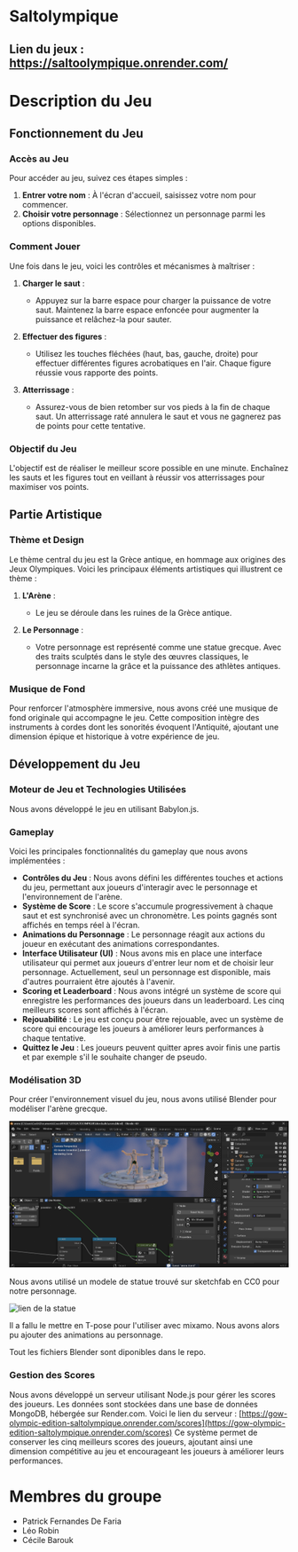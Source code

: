 # Saltolympique

## Lien du jeux : https://saltoolympique.onrender.com/

# Description du Jeu

## Fonctionnement du Jeu

### Accès au Jeu

Pour accéder au jeu, suivez ces étapes simples :

1. **Entrer votre nom** : À l'écran d'accueil, saisissez votre nom pour commencer.
2. **Choisir votre personnage** : Sélectionnez un personnage parmi les options disponibles.

### Comment Jouer

Une fois dans le jeu, voici les contrôles et mécanismes à maîtriser :

1. **Charger le saut** :

   - Appuyez sur la barre espace pour charger la puissance de votre saut. Maintenez la barre espace enfoncée pour augmenter la puissance et relâchez-la pour sauter.

2. **Effectuer des figures** :

   - Utilisez les touches fléchées (haut, bas, gauche, droite) pour effectuer différentes figures acrobatiques en l'air. Chaque figure réussie vous rapporte des points.

3. **Atterrissage** :
   - Assurez-vous de bien retomber sur vos pieds à la fin de chaque saut. Un atterrissage raté annulera le saut et vous ne gagnerez pas de points pour cette tentative.


### Objectif du Jeu

L'objectif est de réaliser le meilleur score possible en une minute. Enchaînez les sauts et les figures tout en veillant à réussir vos atterrissages pour maximiser vos points.

## Partie Artistique

### Thème et Design

Le thème central du jeu est la Grèce antique, en hommage aux origines des Jeux Olympiques. Voici les principaux éléments artistiques qui illustrent ce thème :

1. **L'Arène** :

   - Le jeu se déroule dans les ruines de la Grèce antique.

2. **Le Personnage** :
   - Votre personnage est représenté comme une statue grecque. Avec des traits sculptés dans le style des œuvres classiques, le personnage incarne la grâce et la puissance des athlètes antiques.

### Musique de Fond

Pour renforcer l'atmosphère immersive, nous avons créé une musique de fond originale qui accompagne le jeu. Cette composition intègre des instruments à cordes dont les sonorités évoquent l'Antiquité, ajoutant une dimension épique et historique à votre expérience de jeu.

## Développement du Jeu

### Moteur de Jeu et Technologies Utilisées

Nous avons développé le jeu en utilisant Babylon.js.

### Gameplay

Voici les principales fonctionnalités du gameplay que nous avons implémentées :

- **Contrôles du Jeu** : Nous avons défini les différentes touches et actions du jeu, permettant aux joueurs d'interagir avec le personnage et l'environnement de l'arène.
- **Système de Score** : Le score s'accumule progressivement à chaque saut et est synchronisé avec un chronomètre. Les points gagnés sont affichés en temps réel à l'écran.
- **Animations du Personnage** : Le personnage réagit aux actions du joueur en exécutant des animations correspondantes.
- **Interface Utilisateur (UI)** : Nous avons mis en place une interface utilisateur qui permet aux joueurs d'entrer leur nom et de choisir leur personnage. Actuellement, seul un personnage est disponible, mais d'autres pourraient être ajoutés à l'avenir.
- **Scoring et Leaderboard** : Nous avons intégré un système de score qui enregistre les performances des joueurs dans un leaderboard. Les cinq meilleurs scores sont affichés à l'écran.
- **Rejouabilité** : Le jeu est conçu pour être rejouable, avec un système de score qui encourage les joueurs à améliorer leurs performances à chaque tentative.
- **Quittez le Jeu** : Les joueurs peuvent quitter apres avoir finis une partis et par exemple s'il le souhaite changer de pseudo.

### Modélisation 3D

Pour créer l'environnement visuel du jeu, nous avons utilisé Blender pour modéliser l'arène grecque.

![Blender](readme/blender.png)

Nous avons utilisé un modele de statue trouvé sur sketchfab en CC0 pour notre personnage.

![lien de la statue](https://sketchfab.com/3d-models/zeus-or-poseidon-from-the-artemision-d4876aa609304682945145debedfc77e#download)

Il a fallu le mettre en T-pose pour l'utiliser avec mixamo. Nous avons alors pu ajouter des animations au personnage.

Tout les fichiers Blender sont diponibles dans le repo.

### Gestion des Scores

Nous avons développé un serveur utilisant Node.js pour gérer les scores des joueurs. Les données sont stockées dans une base de données MongoDB, hébergée sur Render.com.
Voici le lien du serveur : [https://gow-olympic-edition-saltolympique.onrender.com/scores](https://gow-olympic-edition-saltolympique.onrender.com/scores)
Ce système permet de conserver les cinq meilleurs scores des joueurs, ajoutant ainsi une dimension compétitive au jeu et encourageant les joueurs à améliorer leurs performances.

# Membres du groupe

- Patrick Fernandes De Faria
- Léo Robin
- Cécile Barouk
